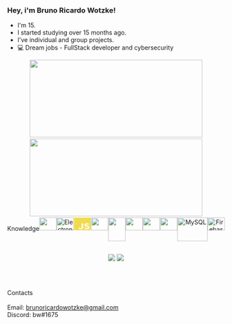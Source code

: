 ### Hey, i'm Bruno Ricardo Wotzke!
    
- I'm 15. <br>  
- I started studying over 15 months ago. <br> 
- I've individual and group projects. <br>   
- 💻 Dream jobs - FullStack developer and cybersecurity
  
<div align="center">
  <a href="https://github.com/BrunoRW">
  <img height="180em" width="400px" src="https://github-readme-stats.vercel.app/api?username=BrunoRW&show_icons=true&theme=react&include_all_commits=true&count_private=true"/>
  <img height="180em" Width="400px" src="https://github-readme-stats.vercel.app/api/top-langs/?username=BrunoRW&layout=compact&langs_count=7&theme=react"/>
     </a>
</div>
  
<div style="display: flex;" align='center' ><br>
  Knowledge <br><br>  
  <img align="center" height="30"  width="40" src="https://cdn.jsdelivr.net/gh/devicons/devicon/icons/react/react-original.svg" />
  <img align="center" title='Electron' height="30" width="40"  src="https://cdn.jsdelivr.net/gh/devicons/devicon/icons/electron/electron-original.svg" />    
  <img align="center" height="30"  width="40" src="https://raw.githubusercontent.com/devicons/devicon/master/icons/javascript/javascript-plain.svg">    
  <img align="center" height="30"  width="40" style="background: #fff;" background="white" src="https://cdn.jsdelivr.net/gh/devicons/devicon/icons/coffeescript/coffeescript-original.svg" />
  <img align="center" height="55" width="40" src="https://cdn.jsdelivr.net/gh/devicons/devicon/icons/php/php-plain.svg">
<!-- </div>

<div style="display: flex;" align='center' ><br> 
  Styles <br><br>   -->
  <img align="center" height="30" width="40" src="https://cdn.jsdelivr.net/gh/devicons/devicon/icons/css3/css3-original.svg" />
  <img align="center" height="30" width="40" src="https://cdn.jsdelivr.net/gh/devicons/devicon/icons/sass/sass-original.svg" />
  <img align="center" height="30" width="40" src="https://cdn.jsdelivr.net/gh/devicons/devicon/icons/bootstrap/bootstrap-original.svg" />

<!-- </div>

<div align='center' ><br>
  Database <br><br> -->
  <img align="center" title='MySQL' height="55" width="70" src="https://cdn.jsdelivr.net/gh/devicons/devicon/icons/mysql/mysql-original-wordmark.svg">
  <img align="center" title='Firebase' height="30" width="40"src="https://cdn.jsdelivr.net/gh/devicons/devicon/icons/firebase/firebase-plain.svg" />

</div>
 
<!-- <div align='center' ><br>
  I want to learn <br><br>
  <img align="center" title='Node' height="30" width="40" src="https://cdn.jsdelivr.net/gh/devicons/devicon/icons/nodejs/nodejs-original.svg">
  <img align="center" title='React' height="30" width="40" src="https://cdn.jsdelivr.net/gh/devicons/devicon/icons/react/react-original.svg">
  <img align="center" title='TypeScript' height="30" width="40" src="https://cdn.jsdelivr.net/gh/devicons/devicon/icons/typescript/typescript-original.svg">
  <img align="center" title='Vue' height="30" width="40" src="https://cdn.jsdelivr.net/gh/devicons/devicon/icons/vuejs/vuejs-original.svg">
  <img align="center" title='Angular' height="30" width="40" src="https://cdn.jsdelivr.net/gh/devicons/devicon/icons/angularjs/angularjs-plain.svg">

</div> -->
  
  ##
  
  <div align="center"> 
<!--   <a href="https://instagram.com/bruno_wotzke" target="_blank"><img src="https://img.shields.io/badge/-Instagram-%23E4405F?style=for-the-badge&logo=instagram&logoColor=white" target="_blank"></a> -->
 <a href="https://discord.gg/gtm3gdzx" target="_blank"><img src="https://img.shields.io/badge/Discord-7289DA?style=for-the-badge&logo=discord&logoColor=white" target="_blank"></a> 
  <a href="mailto:brunoricardowotzke@gmail.com"><img src="https://img.shields.io/badge/-Gmail-%23333?style=for-the-badge&logo=gmail&logoColor=white" target="_blank"></a>

 
</div>

<br><br>

Contacts <br><br>
Email: brunoricardowotzke@gmail.com<br>
Discord: bw#1675

  
